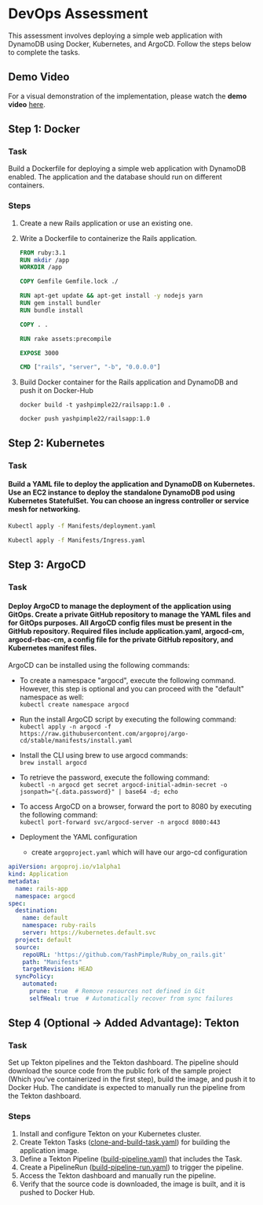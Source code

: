 # DevOps Assessment

This assessment involves deploying a simple web application with DynamoDB using Docker, Kubernetes, and ArgoCD. Follow the steps below to complete the tasks.

## Demo Video

For a visual demonstration of the implementation, please watch the **demo video** [here](https://youtu.be/0BKfSIxGMVE).

## Step 1: Docker

### Task
Build a Dockerfile for deploying a simple web application with DynamoDB enabled. The application and the database should run on different containers.

### Steps
1. Create a new Rails application or use an existing one.
2. Write a Dockerfile to containerize the Rails application.
   ```Dockerfile
   FROM ruby:3.1
   RUN mkdir /app
   WORKDIR /app

   COPY Gemfile Gemfile.lock ./

   RUN apt-get update && apt-get install -y nodejs yarn
   RUN gem install bundler
   RUN bundle install

   COPY . .

   RUN rake assets:precompile

   EXPOSE 3000

   CMD ["rails", "server", "-b", "0.0.0.0"]
3. Build Docker container for the Rails application and DynamoDB and push it on Docker-Hub
   
   ```docker build -t yashpimple22/railsapp:1.0 .```
   
   ```docker push yashpimple22/railsapp:1.0```

## Step 2: Kubernetes

### Task
#### Build a YAML file to deploy the application and DynamoDB on Kubernetes. Use an EC2 instance to deploy the standalone DynamoDB pod using Kubernetes StatefulSet. You can choose an ingress controller or service mesh for networking.

```bash
Kubectl apply -f Manifests/deployment.yaml

Kubectl apply -f Manifests/Ingress.yaml
```

## Step 3: ArgoCD
### Task
#### Deploy ArgoCD to manage the deployment of the application using GitOps. Create a private GitHub repository to manage the YAML files and for GitOps purposes. All ArgoCD config files must be present in the GitHub repository. Required files include application.yaml, argocd-cm, argocd-rbac-cm, a config file for the private GitHub repository, and Kubernetes manifest files.

ArgoCD can be installed using the following commands:

- To create a namespace "argocd", execute the following command. However, this step is optional and you can proceed with the "default" namespace as well:<br>
`kubectl create namespace argocd`

- Run the install ArgoCD script by executing the following command: <br>
`kubectl apply -n argocd -f https://raw.githubusercontent.com/argoproj/argo-cd/stable/manifests/install.yaml`

- Install the CLI using brew to use argocd commands: <br>
`brew install argocd`

- To retrieve the password, execute the following command: <br>
`kubectl -n argocd get secret argocd-initial-admin-secret -o jsonpath="{.data.password}" | base64 -d; echo`

- To access ArgoCD on a browser, forward the port to 8080 by executing the following command: <br>
`kubectl port-forward svc/argocd-server -n argocd 8080:443`

- Deployment the YAML configuration
  - create `argoproject.yaml` which will have our argo-cd configuration

```yaml
apiVersion: argoproj.io/v1alpha1
kind: Application
metadata:
  name: rails-app
  namespace: argocd  
spec:
  destination:
    name: default
    namespace: ruby-rails   
    server: https://kubernetes.default.svc 
  project: default
  source:
    repoURL: 'https://github.com/YashPimple/Ruby_on_rails.git'  
    path: "Manifests"  
    targetRevision: HEAD 
  syncPolicy:
    automated:
      prune: true  # Remove resources not defined in Git
      selfHeal: true  # Automatically recover from sync failures
```

## Step 4 (Optional → Added Advantage): Tekton

### Task
Set up Tekton pipelines and the Tekton dashboard. The pipeline should download the source code from the public fork of the sample project (Which you’ve containerized in the first step), build the image, and push it to Docker Hub. The candidate is expected to manually run the pipeline from the Tekton dashboard.

### Steps
1. Install and configure Tekton on your Kubernetes cluster.
2. Create Tekton Tasks ([clone-and-build-task.yaml](https://github.com/YashPimple/Ruby_on_rails/blob/main/Tekton/clone-and-build-task.yaml)) for building the application image.
3. Define a Tekton Pipeline ([build-pipeline.yaml](https://github.com/YashPimple/Ruby_on_rails/blob/main/Tekton/build-pipeline.yaml)) that includes the Task.
4. Create a PipelineRun ([build-pipeline-run.yaml](https://github.com/YashPimple/Ruby_on_rails/blob/main/Tekton/build-pipeline-run.yaml)) to trigger the pipeline.
5. Access the Tekton dashboard and manually run the pipeline.
6. Verify that the source code is downloaded, the image is built, and it is pushed to Docker Hub.
